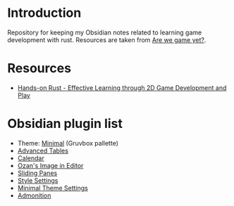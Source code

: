 # Introduction

Repository for keeping my Obsidian notes related to learning game development with rust. Resources are taken from [Are we game yet?](https://arewegameyet.rs/).

# Resources

- [Hands-on Rust - Effective Learning through 2D Game Development and Play](https://pragprog.com/titles/hwrust/hands-on-rust/)

# Obsidian plugin list

- Theme: [Minimal](https://github.com/kepano/obsidian-minimal) (Gruvbox pallette)
- [Advanced Tables](https://github.com/tgrosinger/advanced-tables-obsidian)
- [Calendar](https://github.com/liamcain/obsidian-calendar-plugin)
- [Ozan's Image in Editor](https://github.com/ozntel/oz-image-in-editor-obsidian)
- [Sliding Panes](https://github.com/deathau/sliding-panes-obsidian)
- [Style Settings](https://github.com/mgmeyers/obsidian-style-settings)
- [Minimal Theme Settings](https://github.com/kepano/obsidian-minimal-settings)
- [Admonition](https://github.com/valentine195/obsidian-admonition)

